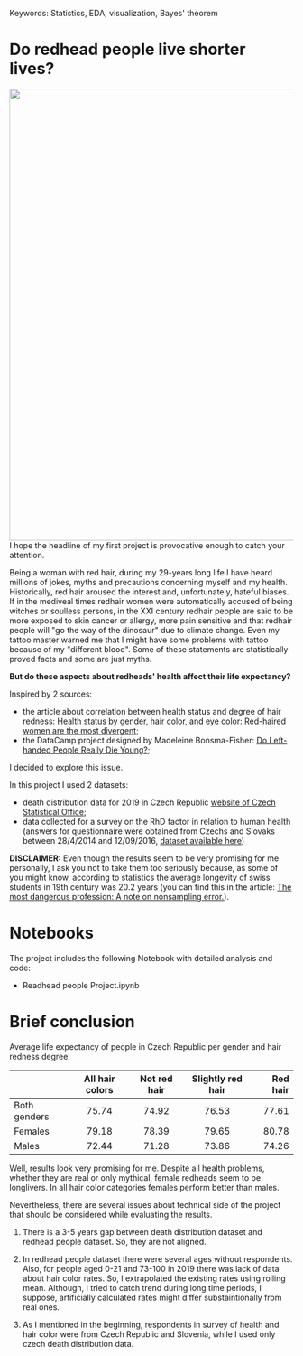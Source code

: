 Keywords: Statistics, EDA, visualization, Bayes' theorem

# Do redhead people live shorter lives?

<img src="https://gingerparrot.co.uk/wp/wp-content/uploads/2018/06/group-of-redheads.jpeg" width="800"> 
I hope the headline of my first project is provocative enough to catch your attention.

Being a woman with red hair, during my 29-years long life I have heard millions of jokes, myths and precautions concerning myself and my health. Historically, red hair aroused the interest and, unfortunately, hateful biases. If in the mediveal times redhair women were automatically accused of being witches or soulless persons, in the XXI century redhair people are said to be more exposed to skin cancer or allergy, more pain sensitive and that redhair people will "go the way of the dinosaur" due to climate change. Even my tattoo master warned me that I might have some problems with tattoo because of my "different blood". Some of these statements are statistically proved facts and some are just myths.

**But do these aspects about redheads' health affect their life expectancy?**

Inspired by 2 sources:
- the article about correlation between health status and degree of hair redness: [Health status by gender, hair color, and eye color: Red-haired women are the most divergent](https://www.ncbi.nlm.nih.gov/pmc/articles/PMC5746253/);
- the DataCamp project designed by Madeleine Bonsma-Fisher: [Do Left-handed People Really Die Young?](https://learn.datacamp.com/projects/479);

I decided to explore this issue.

In this project I used 2 datasets:
- death distribution data for 2019 in Czech Republic [website of Czech Statistical Office](https://www.czso.cz/csu/czso/demographic-yearbook-of-the-czech-republic-2019);
- data collected for a survey on the RhD factor in relation to human health (answers for questionnaire were obtained from Czechs and Slovaks between 28/4/2014 and 12/09/2016, [dataset available here](https://figshare.com/s/6a02dd5cec0f90b69db9))

**DISCLAIMER:**
Even though the results seem to be very promising for me personally, I ask you not to take them too seriously because, as some of you might know, according to statistics the average longevity of swiss students in 19th century was 20.2 years (you can find this in the article: [The most dangerous profession: A note on nonsampling error.](https://psycnet.apa.org/doiLanding?doi=10.1037%2F1082-989X.4.3.250)).


# Notebooks
The project includes the following Notebook with detailed analysis and code:
- Readhead people Project.ipynb

# Brief conclusion

Average life expectancy of people in Czech Republic per gender and hair redness degree:

|	                | All hair colors |	Not red hair | Slightly red hair | Red hair |
| -------------   |:---------------:|:------------:|:-----------------:| --------:|
| Both genders	  |    75.74        |   74.92      |	      76.53      |	 77.61  |
| Females	        |    79.18	      |   78.39	     |        79.65	     |   80.78  |
| Males	          |    72.44        |	  71.28	     |        73.86	     |   74.26  |

Well, results look very promising for me. Despite all health problems, whether they are real or only mythical, female redheads seem to be longlivers. In all hair color categories females perform better than males.

Nevertheless, there are several issues about technical side of the project that should be considered while evaluating the results.

1. There is a 3-5 years gap between death distribution dataset and redhead people dataset. So, they are not aligned.

2. In redhead people dataset there were several ages without respondents. Also, for people aged 0-21 and 73-100 in 2019 there was lack of data about hair color rates. So, I extrapolated the existing rates using rolling mean. Although, I tried to catch trend during long time periods, I suppose, artificially calculated rates might differ substaintionally from real ones.

3. As I mentioned in the beginning, respondents in survey of health and hair color were from Czech Republic and Slovenia, while I used only czech death distribution data.
